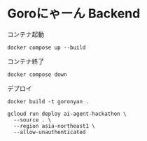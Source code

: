 # Goroにゃーん Backend

コンテナ起動
```shell
docker compose up --build
```

コンテナ終了
```shell
docker compose down
```

デプロイ
```shell
docker build -t goronyan .

gcloud run deploy ai-agent-hackathon \
  --source . \
  --region asia-northeast1 \
  --allow-unauthenticated
```
